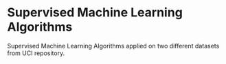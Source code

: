 # Supervised Machine Learning Algorithms

Supervised Machine Learning Algorithms applied on two different datasets from UCI repository.
